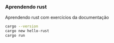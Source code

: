 ### Aprendendo rust

Aprendendo rust com exercícios da documentação

```bash
cargo --version
cargo new hello-rust
cargo run
```
